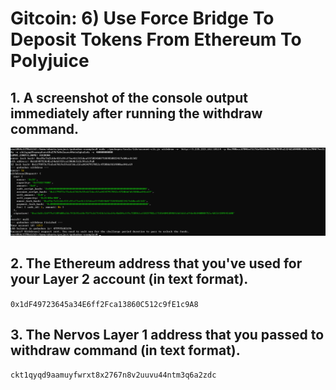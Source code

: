 # Gitcoin: 6) Use Force Bridge To Deposit Tokens From Ethereum To Polyjuice

## 1. A screenshot of the console output immediately after running the withdraw command.

![](1.png)


## 2. The Ethereum address that you've used for your Layer 2 account (in text format).

```0x1dF49723645a34E6ff2Fca13860C512c9fE1c9A8```


## 3. The Nervos Layer 1 address that you passed to withdraw command (in text format).
```ckt1qyqd9aamuyfwrxt8x2767n8v2uuvu44ntm3q6a2zdc```